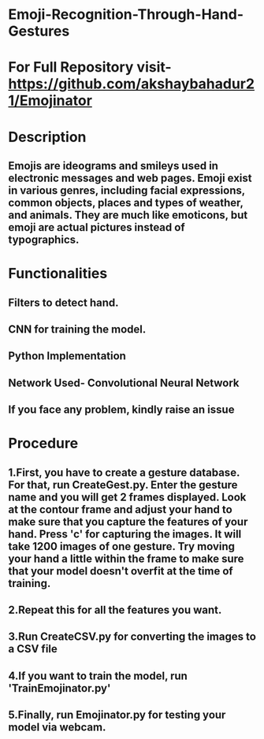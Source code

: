 # Emoji-Recognition-Through-Hand-Gestures

# For Full Repository visit-https://github.com/akshaybahadur21/Emojinator

# Description
## Emojis are ideograms and smileys used in electronic messages and web pages. Emoji exist in various genres, including facial expressions, common objects, places and types of weather, and animals. They are much like emoticons, but emoji are actual pictures instead of typographics.

# Functionalities
## Filters to detect hand.
## CNN for training the model.
## Python Implementation
## Network Used- Convolutional Neural Network
## If you face any problem, kindly raise an issue

# Procedure
## 1.First, you have to create a gesture database. For that, run CreateGest.py. Enter the gesture name and you will get 2 frames displayed. Look at the contour frame and adjust your hand to make sure that you capture the features of your hand. Press 'c' for capturing the images. It will take 1200 images of one gesture. Try moving your hand a little within the frame to make sure that your model doesn't overfit at the time of training.
## 2.Repeat this for all the features you want.
## 3.Run CreateCSV.py for converting the images to a CSV file
## 4.If you want to train the model, run 'TrainEmojinator.py'
## 5.Finally, run Emojinator.py for testing your model via webcam.
